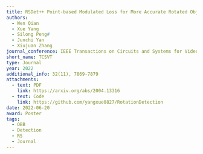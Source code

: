 ```yaml
---
title: RSDet++ Point-based Modulated Loss for More Accurate Rotated Object Detection
authors:
  - Wen Qian
  - Xue Yang
  - Silong Peng#
  - Junchi Yan
  - Xiujuan Zhang
journal_conference: IEEE Transactions on Circuits and Systems for Video Technology
short_name: TCSVT
type: Journal
year: 2022
additional_info: 32(11), 7869-7879
attachments:
  - text: PDF
    link: https://arxiv.org/abs/2004.13316
  - text: Code
    link: https://github.com/yangxue0827/RotationDetection
date: 2022-06-20
award: Poster
tags:
  - OBB
  - Detection
  - RS
  - Journal
---
```

